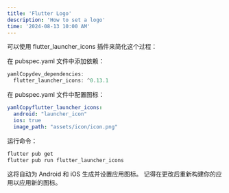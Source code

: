 ```yaml
---
title: 'Flutter Logo'
description: 'How to set a logo'
time: '2024-08-13 10:00 AM'
---
```

 
可以使用 flutter_launcher_icons 插件来简化这个过程：

在 pubspec.yaml 文件中添加依赖：

```dart
yamlCopydev_dependencies:
  flutter_launcher_icons: ^0.13.1
```

在 pubspec.yaml 文件中配置图标：

```yaml
yamlCopyflutter_launcher_icons:
  android: "launcher_icon"
  ios: true
  image_path: "assets/icon/icon.png"
```

运行命令：

```bash
flutter pub get
flutter pub run flutter_launcher_icons
```

这将自动为 Android 和 iOS 生成并设置应用图标。
记得在更改后重新构建你的应用以应用新的图标。
